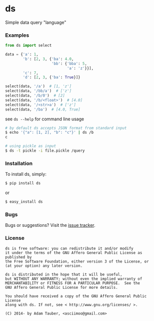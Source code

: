ds
=========

Simple data query "language"


### Examples

```python
from ds import select

data = {'a': 1,
        'b': [2, 3, {'ba': 4.0,
                     'bb': {'bba': 5,
                            'a': 'z'}}],
        'c': 7,
        'd': [2, 3, {'ba': True}]}

select(data, '/a')  # [1, 'z']
select(data, '/bb/a')  # ['z']
select(data, '/b/0')  # [2]
select(data, '/b/<float>')  # [4.0]
select(data, '/<str>a')  # ['z']
select(data, '/ba')  # [4.0, True]
```

see `ds --help` for command line usage

```bash
# by default ds accepts JSON format from standard input
$ echo '{"a": [1, 2], "b": "c"}' | ds /b
c

# using pickle as input
$ ds -t pickle -i file.pickle /query
```

### Installation

To install ds, simply:

```bash
$ pip install ds
```

or

```bash
$ easy_install ds
```


### Bugs

Bugs or suggestions? Visit the [issue tracker](https://github.com/asciimoo/ds/issues).


### License

```
ds is free software: you can redistribute it and/or modify
it under the terms of the GNU Affero General Public License as published by
the Free Software Foundation, either version 3 of the License, or
(at your option) any later version.

ds is distributed in the hope that it will be useful,
but WITHOUT ANY WARRANTY; without even the implied warranty of
MERCHANTABILITY or FITNESS FOR A PARTICULAR PURPOSE.  See the
GNU Affero General Public License for more details.

You should have received a copy of the GNU Affero General Public License
along with ds. If not, see < http://www.gnu.org/licenses/ >.

(C) 2014- by Adam Tauber, <asciimoo@gmail.com>
```
